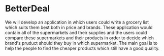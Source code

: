 # BetterDeal

We will develop an application in which users could write a grocery list which suits them best both in price and brands. These application would contain all of the supermarkets and their supplies and the users could compare these supermarkets and their products in order to decide which brand's pruduct should they buy in which supermarket. The main goal is to help the people to find the cheaper products which still have a good quality.
